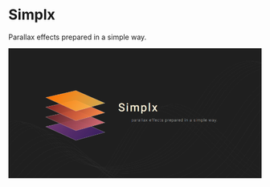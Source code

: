 # Simplx
Parallax effects prepared in a simple way.

![alt-text](https://raw.githubusercontent.com/simplax/simplax/master/client/public/images/simplx.png)
